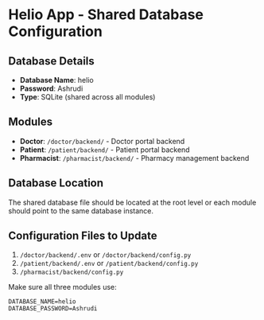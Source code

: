 # Helio App - Shared Database Configuration

## Database Details
- **Database Name**: helio
- **Password**: Ashrudi
- **Type**: SQLite (shared across all modules)

## Modules
- **Doctor**: `/doctor/backend/` - Doctor portal backend
- **Patient**: `/patient/backend/` - Patient portal backend  
- **Pharmacist**: `/pharmacist/backend/` - Pharmacy management backend

## Database Location
The shared database file should be located at the root level or each module should point to the same database instance.

## Configuration Files to Update
1. `/doctor/backend/.env` or `/doctor/backend/config.py`
2. `/patient/backend/.env` or `/patient/backend/config.py`
3. `/pharmacist/backend/config.py`

Make sure all three modules use:
```
DATABASE_NAME=helio
DATABASE_PASSWORD=Ashrudi
```